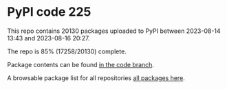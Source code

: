 # PyPI code 225

This repo contains 20130 packages uploaded to PyPI between 
2023-08-14 13:43 and 2023-08-16 20:27.

The repo is 85% (17258/20130) complete.

Package contents can be found [in the code branch](https://github.com/pypi-data/pypi-mirror-225/tree/code/packages).

A browsable package list for all repositories [all packages here](https://pypi-data.github.io/website/repositories/pypi-mirror-225).



